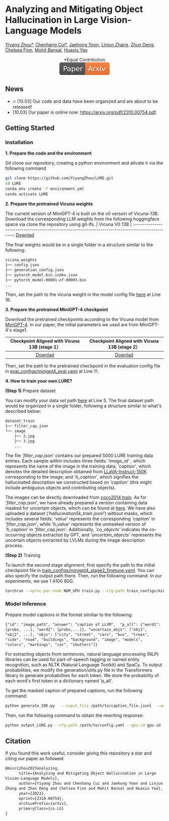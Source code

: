 # Analyzing and Mitigating Object Hallucination in Large Vision-Language Models


[Yiyang Zhou*](https://yiyangzhou.github.io/), [Chenhang Cui*](https://gzcch.github.io/), [Jaehong Yoon](https://jaehong31.github.io/), [Linjun Zhang](https://linjunz.github.io/), [Zhun Deng](https://www.zhundeng.org/), [Chelsea Finn](https://ai.stanford.edu/~cbfinn/), [Mohit Bansal](https://www.cs.unc.edu/~mbansal/), [Huaxiu Yao](https://www.huaxiuyao.io/)
<div align="center">
*Equal Contribution
</div>
<div align="center">
    <a href="https://arxiv.org/pdf/2310.00754.pdf"><img src="assets/Paper-Arxiv-orange.svg" ></a>
</div>

## News
* 🔥 [10.03] Our code and data have been organized and are about to be released!
* [10.03] Our paper is online now: https://arxiv.org/pdf/2310.00754.pdf.

## Getting Started
### Installation

**1. Prepare the code and the environment**

Git clone our repository, creating a python environment and ativate it via the following command

```bash
git clone https://github.com/YiyangZhou/LURE.git
cd LURE
conda env create -f environment.yml
conda activate LURE
```


**2. Prepare the pretrained Vicuna weights**

The current version of MiniGPT-4 is built on the v0 versoin of Vicuna-13B.
Download the corresponding LLM weights from the following huggingface space via clone the repository using git-lfs.
|                                          Vicuna V0 13B                                           |
:------------------------------------------------------------------------------------------------:
 [Downlad](https://huggingface.co/Vision-CAIR/vicuna/tree/main) 

The final weights would be in a single folder in a structure similar to the following:

```
vicuna_weights
├── config.json
├── generation_config.json
├── pytorch_model.bin.index.json
├── pytorch_model-00001-of-00003.bin
...   
```

Then, set the path to the vicuna weight in the model config file 
[here](minigpt4/configs/models/minigpt4.yaml#L16) at Line 16.

**3. Prepare the pretrained MiniGPT-4 checkpoint**

Download the pretrained checkpoints according to the Vicuna model from [MiniGPT-4](https://github.com/Vision-CAIR/MiniGPT-4). In our paper, the initial parameters we used are from MiniGPT-4's stage1.

|                                Checkpoint Aligned with Vicuna 13B (stage 1）                               |                                Checkpoint Aligned with Vicuna 13B (stage 2）                               |
:------------------------------------------------------------------------------------------------:|:------------------------------------------------------------------------------------------------:|
 [Downlad](https://drive.google.com/file/d/1u9FRRBB3VovP1HxCAlpD9Lw4t4P6-Yq8/view) | [Downlad](https://drive.google.com/file/d/1a4zLvaiDBr-36pasffmgpvH5P7CKmpze/view)


Then, set the path to the pretrained checkpoint in the evaluation config file 
in [eval_configs/minigpt4_eval.yaml](eval_configs/minigpt4_eval.yaml#L11) at Line 11. 

**4. How to train your own LURE?**

**(Step 1)** Prepare dataset

You can modify your data set path [here](minigpt4/configs/datasets/cc_sbu/align.yaml#L5) at Line 5.
The final dataset path would be organized in a single folder, following a structure similar to what's described below:

```
dataset_train
├── filter_cap.json
└── image
    ├── 2.jpg
    ├── 3.jpg
    ...   
```

The file *'filter_cap.json'* contains our prepared 5000 LURE training data entries. Each sample within includes three fields: *'image_id'* , which represents the name of the image in the training data; *'caption'*, which denotes the detailed description obtained from [LLaVA-Instruct-150K](https://huggingface.co/datasets/liuhaotian/LLaVA-Instruct-150K/tree/main) corresponding to the image; and *'h_caption'*, which signifies the hallucinated description we constructed based on *'caption'* (this might include ambiguous objects and contributing objects).

The images can be directly downloaded from [coco2014 train](https://cocodataset.org/#download). As for *'filter_cap.json'*, we have already prepared a version containing data masked for uncertain objects, which can be found at [here](dataset_train/). We have also uploaded a dataset (*'hallucination5k_train.jsonl'*) without masks, which includes several fields: *'value'* represents the corresponding *'caption'* in *'filter_cap.json'*, while *'h_value'* represents the unmasked version of *'h_caption'* in *'filter_cap.json'*. Additionally, *'co_objects'* indicates the co-occurring objects extracted by GPT, and *'uncertain_objects'* represents the uncertain objects extracted by LVLMs during the image description process.

**(Step 2)** Training

To launch the second stage alignment, first specify the path to the initial checkpoint file in [train_configs/minigpt4_stage2_finetune.yaml](train_configs/minigpt4_stage2_finetune.yaml).
You can also specify the output path there. 
Then, run the following command. In our experiments, we use 1 A100 80G.

```bash
torchrun --nproc-per-node NUM_GPU train.py --cfg-path train_configs/minigpt4_stage2_finetune.yaml
```



### Model Inference
Prepare model captions in the format similiar to the following:

```
{"id": "image_path", "answer": "caption of LLVM",  "p_all": {"word1": [probs, ...], "word2": [probs,...]}, "uncertain_objs": ["obj1", "obj2", ...], "objs": ["city", "street", "cars", "bus", "trees", "side", "road", "buildings", "background", "image", "models", "colors", "markings", "car", "shutters"]}
```

 For extracting objects from sentences, natural language processing (NLP) libraries can be used for part-of-speech tagging or named entity recognition, such as NLTK (Natural Language Toolkit) and SpaCy. 
To output probabilities, we modify the generation/utils.py file in the Transformers library to generate probabilities for each token. We store the probability of each word's first token in a dictionary named 'p_all'.

To get the masked caption of  prepared captions,  run the following command:

```bash
python generate_IDK.py   --input_file /path/to/caption_file.jsonl  --output_file /path/to/idk_caption_file.jsonl
```


Then, run the following command to obtain the rewriting response:
```bash
python output_LURE.py --cfg-path /path/to/config.yaml --gpu-id gpu-id --input_caption /path/to/idk_caption_file  --input_image /path/to/image_file --output_file /path/to/output.jsonl
```

## Citation
If you found this work useful, consider giving this repository a star and citing our paper as followed:
```
@misc{zhou2023analyzing,
      title={Analyzing and Mitigating Object Hallucination in Large Vision-Language Models}, 
      author={Yiyang Zhou and Chenhang Cui and Jaehong Yoon and Linjun Zhang and Zhun Deng and Chelsea Finn and Mohit Bansal and Huaxiu Yao},
      year={2023},
      eprint={2310.00754},
      archivePrefix={arXiv},
      primaryClass={cs.LG}
}
```



